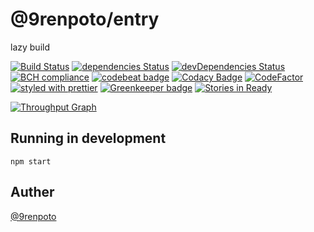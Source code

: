 # @9renpoto/entry

lazy build

[![Build Status][travis-image]][travis-url]
[![dependencies Status](https://david-dm.org/9renpoto/entry/status.svg)](https://david-dm.org/9renpoto/entry)
[![devDependencies Status](https://david-dm.org/9renpoto/entry/dev-status.svg)](https://david-dm.org/9renpoto/entry?type=dev)
[![BCH compliance](https://bettercodehub.com/edge/badge/9renpoto/entry?branch=master)](https://bettercodehub.com/)
[![codebeat badge](https://codebeat.co/badges/ef796be0-d38b-40e2-b58b-5fcd43bba4c2)](https://codebeat.co/projects/github-com-9renpoto-entry-master)
[![Codacy Badge][codacy-image]][codacy-url]
[![CodeFactor](https://www.codefactor.io/repository/github/9renpoto/entry/badge)](https://www.codefactor.io/repository/github/9renpoto/entry)
[![styled with prettier](https://img.shields.io/badge/styled_with-prettier-ff69b4.svg)](https://github.com/prettier/prettier)
[![Greenkeeper badge](https://badges.greenkeeper.io/9renpoto/entry.svg)](https://greenkeeper.io/)
[![Stories in Ready](https://badge.waffle.io/9renpoto/entry.png?label=ready&title=Ready)](https://waffle.io/9renpoto/entry?utm_source=badge)

[![Throughput Graph](https://graphs.waffle.io/9renpoto/entry/throughput.svg)](https://waffle.io/9renpoto/entry/metrics/throughput)

## Running in development

    npm start

## Auther

[@9renpoto](https://twitter.com/9renpoto)

[travis-image]: https://travis-ci.org/9renpoto/entry.svg?branch=master
[travis-url]: https://travis-ci.org/9renpoto/entry
[codacy-image]:https://api.codacy.com/project/badge/Grade/95f6819e299548d688ef1c404a422e65
[codacy-url]:https://www.codacy.com/app/9renpoto/entry?utm_source=github.com&amp;utm_medium=referral&amp;utm_content=9renpoto/entry&amp;utm_campaign=Badge_Grade
